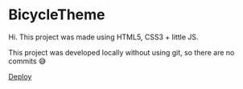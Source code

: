 # BicycleTheme

Hi. This project was made using HTML5, CSS3 + little JS.

This project was developed locally without using git, so there are no commits :sweat_smile:

<a href="https://adam0091.github.io/BicycleTheme/" md-fab>
   <md-icon class="md-24">Deploy</md-icon>
</a>
